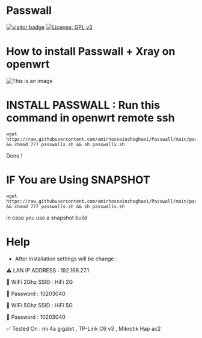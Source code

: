 # Passwall
[![visitor badge](https://img.shields.io/badge/Chat%20on-Telegram-blue.svg)](https://t.me/AmirHosseinTSL) [![License: GPL v3](https://img.shields.io/badge/License-GPLv3-blue.svg)](https://www.gnu.org/licenses/gpl-3.0)
# How to install Passwall + Xray on openwrt

![This is an image](https://pars-space.ir/wp-content/uploads/2023/09/v2ray-openwrt.jpg)

# INSTALL PASSWALL : Run this command in openwrt remote ssh
```
wget https://raw.githubusercontent.com/amirhosseinchoghaei/Passwall/main/passwallx.sh && chmod 777 passwallx.sh && sh passwallx.sh
```
Done !

# IF You are Using SNAPSHOT
```
wget https://raw.githubusercontent.com/amirhosseinchoghaei/Passwall/main/passwalls.sh && chmod 777 passwalls.sh && sh passwalls.sh
```
in case you use a snapshot build

# Help

- After installation settings will be change :
 
⚠️ LAN IP ADDRESS : 192.168.27.1

📶 WiFi 2Ghz SSID : HiFi 2G

🔑 Password : 10203040


📶 WiFi 5Ghz SSID : HiFi 5G

🔑 Password : 10203040


✅ Tested On : mi 4a gigabit , TP-Link C6 v3 , Mikrotik Hap ac2
